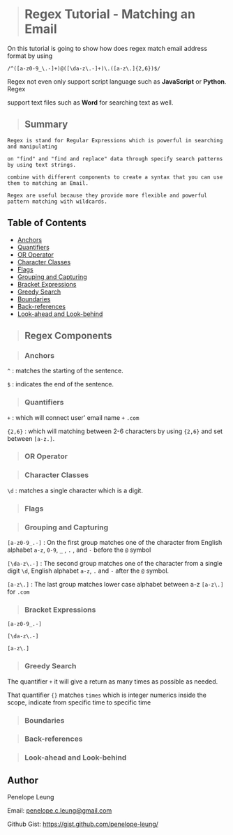 ># Regex Tutorial - Matching an Email

On this tutorial is going to show how does regex match email address format by using 

`/^([a-z0-9_\.-]+)@([\da-z\.-]+)\.([a-z\.]{2,6})$/`

Regex not even only support script language such as __JavaScript__ or __Python__. Regex 

support text files such as __Word__ for searching text as well.

>## Summary
````
Regex is stand for Regular Expressions which is powerful in searching and manipulating 

on "find" and "find and replace" data through specify search patterns by using text strings.

combine with different components to create a syntax that you can use them to matching an Email. 

Regex are useful because they provide more flexible and powerful pattern matching with wildcards.

````
## Table of Contents

- [Anchors](#anchors)
- [Quantifiers](#quantifiers)
- [OR Operator](#or-operator)
- [Character Classes](#character-classes)
- [Flags](#flags)
- [Grouping and Capturing](#grouping-and-capturing)
- [Bracket Expressions](#bracket-expressions)
- [Greedy Search](#greedy-search)
- [Boundaries](#boundaries)
- [Back-references](#back-references)
- [Look-ahead and Look-behind](#look-ahead-and-look-behind)

>## Regex Components

>### Anchors

`^` : matches the starting of the sentence.

`$` : indicates the end of the sentence.

>### Quantifiers

`+` : which will connect user' email name `+` `.com`

`{2,6}` : which will matching between 2-6 characters by using `{2,6}` and set between `[a-z.]`. 



>### OR Operator

>### Character Classes
`\d` : matches a single character which is a digit.

>### Flags

>### Grouping and Capturing
`[a-z0-9_.-]` : On the first group matches one of the character from English alphabet `a-z`, `0-9`, `_` , `.` , and `-` before the `@` symbol

`[\da-z\.-]` : The second group matches one of the character from a single digit `\d`, English alphabet `a-z`, `.` and `-` 
 after the `@` symbol.

`[a-z\.]` : The last group matches lower case alphabet between a-z `[a-z\.]` for `.com`

>### Bracket Expressions

`[a-z0-9_.-]`

`[\da-z\.-]`

`[a-z\.]`


>### Greedy Search

The quantifier `+` it will give a return as many times as possible as needed.

That quantifier `{}` matches `times` which is integer numerics inside the scope, indicate from specific time to specific time


>### Boundaries

>### Back-references

>### Look-ahead and Look-behind

## Author

Penelope Leung

Email: <url> penelope.c.leung@gmail.com

Github Gist: <url> https://gist.github.com/penelope-leung/